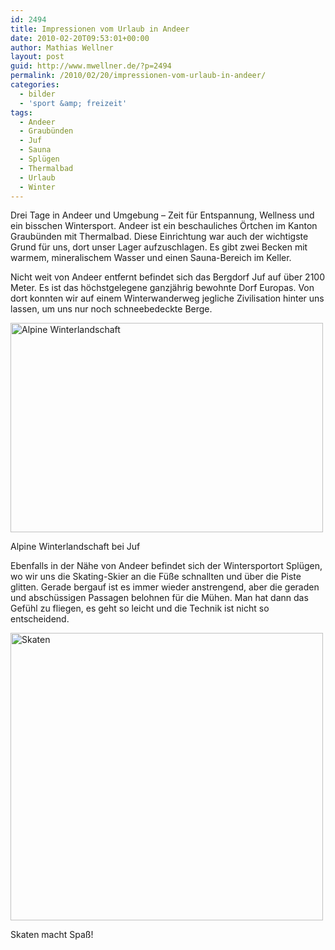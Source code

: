```yaml
---
id: 2494
title: Impressionen vom Urlaub in Andeer
date: 2010-02-20T09:53:01+00:00
author: Mathias Wellner
layout: post
guid: http://www.mwellner.de/?p=2494
permalink: /2010/02/20/impressionen-vom-urlaub-in-andeer/
categories:
  - bilder
  - 'sport &amp; freizeit'
tags:
  - Andeer
  - Graubünden
  - Juf
  - Sauna
  - Splügen
  - Thermalbad
  - Urlaub
  - Winter
---
```

Drei Tage in Andeer und Umgebung &ndash; Zeit für Entspannung, Wellness und ein bisschen Wintersport. Andeer ist ein beschauliches Örtchen im Kanton Graubünden mit Thermalbad. Diese Einrichtung war auch der wichtigste Grund für uns, dort unser Lager aufzuschlagen. Es gibt zwei Becken mit warmem, mineralischem Wasser und einen Sauna-Bereich im Keller. 

Nicht weit von Andeer entfernt befindet sich das Bergdorf Juf auf über 2100 Meter. Es ist das höchstgelegene ganzjährig bewohnte Dorf Europas. Von dort konnten wir auf einem Winterwanderweg jegliche Zivilisation hinter uns lassen, um uns nur noch schneebedeckte Berge. 

<div style="width: 510px" class="wp-caption aligncenter">
  <a href="http://www.flickr.com/photos/mwellner/4371379966/" title="Alpine Winterlandschaft by wellnair, on Flickr"><img src="http://farm5.static.flickr.com/4045/4371379966_54fcea3cd8.jpg" width="500" height="335" alt="Alpine Winterlandschaft" /></a>
  
  <p class="wp-caption-text">
    Alpine Winterlandschaft bei Juf<br />
  </p>
</div>

Ebenfalls in der Nähe von Andeer befindet sich der Wintersportort Splügen, wo wir uns die Skating-Skier an die Füße schnallten und über die Piste glitten. Gerade bergauf ist es immer wieder anstrengend, aber die geraden und abschüssigen Passagen belohnen für die Mühen. Man hat dann das Gefühl zu fliegen, es geht so leicht und die Technik ist nicht so entscheidend. 

<div style="width: 510px" class="wp-caption aligncenter">
  <a href="http://www.flickr.com/photos/mwellner/4371379420/" title="Skaten by wellnair, on Flickr"><img src="http://farm3.static.flickr.com/2709/4371379420_1be6d817f9.jpg" width="500" height="460" alt="Skaten" /></a>
  
  <p class="wp-caption-text">
    Skaten macht Spaß!<br />
  </p>
</div>